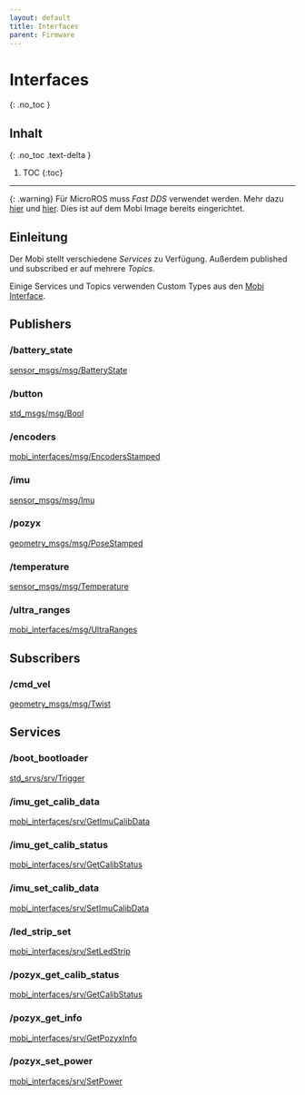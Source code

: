 ```yaml
---
layout: default
title: Interfaces
parent: Firmware
---
```


# Interfaces
{: .no_toc }

## Inhalt
{: .no_toc .text-delta }

1. TOC
{:toc}

---

{: .warning}
Für MicroROS muss *Fast DDS* verwendet werden. Mehr dazu [hier](https://github.com/micro-ROS/micro_ros_arduino/issues/956) und [hier](https://fast-dds.docs.eprosima.com/en/latest/fastdds/ros2/ros2.html). Dies ist auf dem Mobi Image bereits eingerichtet.

## Einleitung

Der Mobi stellt verschiedene *Services* zu Verfügung.
Außerdem published und subscribed er auf mehrere *Topics*.

Einige Services und Topics verwenden Custom Types aus den [Mobi Interface]({{site.utl}}/ros2/mobi_interfaces.html).

## Publishers

### /battery_state

[sensor_msgs/msg/BatteryState](https://docs.ros2.org/latest/api/sensor_msgs/msg/BatteryState.html)

### /button
[std_msgs/msg/Bool](https://docs.ros2.org/latest/api/std_msgs/msg/Bool.html)

### /encoders
[mobi_interfaces/msg/EncodersStamped]({{site.url}}/ros2/mobi_interfaces.html#mobi_interfacesmsgencodersstamped)

### /imu
[sensor_msgs/msg/Imu](https://docs.ros2.org/latest/api/sensor_msgs/msg/Imu.html)

### /pozyx
[geometry_msgs/msg/PoseStamped](https://docs.ros2.org/latest/api/geometry_msgs/msg/PoseStamped.html)

### /temperature
[sensor_msgs/msg/Temperature](https://docs.ros2.org/latest/api/sensor_msgs/msg/Temperature.html)

### /ultra_ranges
[mobi_interfaces/msg/UltraRanges]({{site.url}}/ros2/mobi_interfaces.html#mobi_interfacesmsgultraranges)

## Subscribers

### /cmd_vel
[geometry_msgs/msg/Twist](https://docs.ros2.org/latest/api/geometry_msgs/msg/Twist.html)

## Services

### /boot_bootloader
[std_srvs/srv/Trigger](https://docs.ros2.org/latest/api/std_srvs/srv/Trigger.html)

### /imu_get_calib_data
[mobi_interfaces/srv/GetImuCalibData](http://localhost:4000/ros2/mobi_interfaces.html#mobi_interfacessrvgetimucalibdata)

### /imu_get_calib_status
[mobi_interfaces/srv/GetCalibStatus](http://localhost:4000/ros2/mobi_interfaces.html#mobi_interfacessrvgetcalibstatus)

### /imu_set_calib_data
[mobi_interfaces/srv/SetImuCalibData](http://localhost:4000/ros2/mobi_interfaces.html#mobi_interfacessrvsetimucalibdata)

### /led_strip_set
[mobi_interfaces/srv/SetLedStrip](http://localhost:4000/ros2/mobi_interfaces.html#mobi_interfacessrvsetledstrip)

### /pozyx_get_calib_status
[mobi_interfaces/srv/GetCalibStatus](http://localhost:4000/ros2/mobi_interfaces.html#mobi_interfacessrvgetcalibstatus)

### /pozyx_get_info
[mobi_interfaces/srv/GetPozyxInfo](http://localhost:4000/ros2/mobi_interfaces.html#mobi_interfacessrvgetpozyxinfo)

### /pozyx_set_power
[mobi_interfaces/srv/SetPower](http://localhost:4000/ros2/mobi_interfaces.html#mobi_interfacessrvsetpower)
